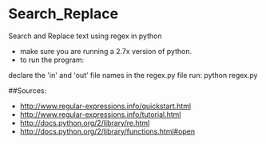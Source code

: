 Search_Replace
==============

Search and Replace text using regex in python

  * make sure you are running a 2.7x version of python.
  * to run the program:
  
  declare the 'in' and 'out' file names in the regex.py file
  run: python regex.py

##Sources:
  + http://www.regular-expressions.info/quickstart.html
  + http://www.regular-expressions.info/tutorial.html
  + http://docs.python.org/2/library/re.html
  + http://docs.python.org/2/library/functions.html#open

